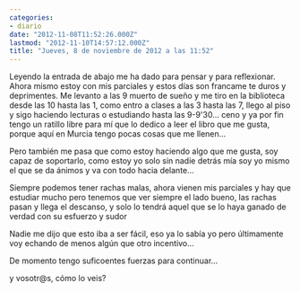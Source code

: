 ```yaml
---
categories:
- diario
date: "2012-11-08T11:52:26.000Z"
lastmod: "2012-11-10T14:57:12.000Z"
title: "Jueves, 8 de noviembre de 2012 a las 11:52"
---
```


Leyendo la entrada de abajo me ha dado para pensar y para reflexionar. Ahora mismo estoy con mis parciales y estos dí­as son francame te duros y deprimentes. Me levanto a las 9 muerto de sueño y me tiro en la biblioteca desde las 10 hasta las 1, como entro a clases a las 3 hasta las 7, llego al piso y sigo haciendo lecturas o estudiando hasta las 9-9\'30... ceno y ya por fin tengo un ratillo libre para mí­ que lo dedico a leer el libro que me gusta, porque aquí­ en Murcia tengo pocas cosas que me llenen...


Pero también me pasa que como estoy haciendo algo que me gusta, soy capaz de soportarlo, como estoy yo solo sin nadie detrás mí­a soy yo mismo el que se da ánimos y va con todo hacia delante...

Siempre podemos tener rachas malas, ahora vienen mis parciales y hay que estudiar mucho pero tenemos que ver siempre el lado bueno, las rachas pasan y llega el descanso, y solo lo tendrá aquel que se lo haya ganado de verdad con su esfuerzo y sudor

Nadie me dijo que esto iba a ser fácil, eso ya lo sabí­a yo pero últimamente voy echando de menos algún que otro incentivo... 

De momento tengo suficoentes fuerzas para continuar...

y vosotr@s, cómo lo veis?